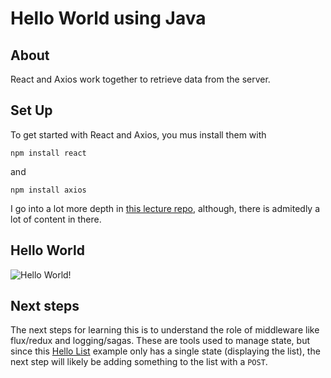 # Hello World using Java

## About
React and Axios work together to retrieve data from the server.

## Set Up
To get started with React and Axios, you mus install them with 

`npm install react`

and 

`npm install axios`

I go into a lot more depth in [this lecture repo](https://github.com/PrimeAcademy/betelgeuse-introduction-to-react), although, there is admitedly a lot of content in there.

## Hello World

![Hello World!](https://i.imgur.com/Q82M8uU.png)

## Next steps

The next steps for learning this is to understand the role of middleware like flux/redux and logging/sagas. These are tools used to manage state, but since this [Hello List](https://github.com/LukeSchlangen/simplified-react-axios) example only has a single state (displaying the list), the next step will likely be adding something to the list with a `POST`.
